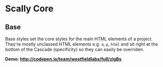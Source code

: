 ﻿# Scally Core

## Base

Base styles set the core styles for the main HTML elements of a project. They're mostly unclassed HTML elements e.g. `a`, `p`, `html` and sit right at the bottom of the Cascade (specificity) so they can easily be overriden.

**Demo: <http://codepen.io/team/westfieldlabs/full/zIgBs>**.